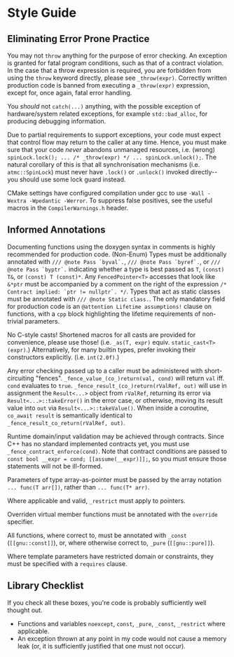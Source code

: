 # Style Guide

## Eliminating Error Prone Practice

You may not `throw` anything for the purpose of error checking.
An exception is granted for fatal program conditions, such as that of a contract violation.
In the case that a throw expression is required, you are forbidden from using the `throw` keyword directly, please see `_throw(expr)`.
Correctly written production code is banned from executing a `_throw(expr)` expression, except for, once again, fatal error handling.

You _should_ not `catch(...)` anything, with the possible exception of hardware/system related exceptions, for example  `std::bad_alloc`, for producing debugging information.

Due to partial requirements to support exceptions, your code must expect that control flow may return to the caller at any time.
Hence, you must make sure that your code _never_ abandons unmanaged resources, i.e. (wrong) `spinLock.lock(); ... /* _throw(expr) */ ... spinLock.unlock();`.
The natural corollary of this is that all synchronisation mechanisms (i.e. `atmc::SpinLock`) must never have `.lock()` or `.unlock()` invoked directly--
    you should use some lock guard instead.

CMake settings have configured compilation under gcc to use `-Wall -Wextra -Wpedantic -Werror`. To suppress false positives, see the useful macros in the `CompilerWarnings.h` header.

## Informed Annotations

Documenting functions using the doxygen syntax in comments is highly recommended for production code.
(Non-Enum) Types must be additionally annotated with ``/// @note Pass `byval`.``, ``/// @note Pass `byref`.``, or ``/// @note Pass `byptr`.`` indicating whether a type is best passed as `T`, `(const) T&`, or `(const) T (const)*`.
Any `FencedPointer<T>` accesses that look like `&*ptr` must be accompanied by a comment on the right of the expression ``/* Contract implied: `ptr != nullptr`. */``.
Types that act as static classes must be annotated with `/// @note Static class.`.
The only mandatory field for production code is an `@attention Lifetime assumptions!` clause on functions, with a `cpp` block highlighting the lifetime requirements of non-trivial parameters.

No C-style casts! Shortened macros for all casts are provided for convenience, please use those! (i.e. `_as(T, expr)` equiv. `static_cast<T>(expr)`.)
Alternatively, for many builtin types, prefer invoking their constructors explicitly. (i.e. `int(2.0f)`.)

Any error checking passed up to a caller must be administered with short-circuiting "fences".
`_fence_value_(co_)return(val, cond)` will return `val` iff. `cond` evaluates to `true`.
`_fence_result_(co_)return(rValRef, out)` will use in assignment the `Result<...>` object from `rValRef`, returning its error via `Result<...>::takeError()` in the error case,
    or otherwise, moving its result value into `out` via `Result<...>::takeValue()`.
When inside a coroutine, `co_await result` is semantically identical to `_fence_result_co_return(rValRef, out)`.

Runtime domain/input validation may be achieved through contracts. Since C++ has no standard implemented contracts yet, you must use `_fence_contract_enforce(cond)`.
Note that contract conditions are passed to `const bool __expr = cond; [[assume(__expr)]];`, so you must ensure those statements will not be ill-formed.

Parameters of type array-as-pointer must be passed by the array notation `... func(T arr[])`, rather than `... func(T* arr)`.

Where applicable and valid, `_restrict` must apply to pointers.

Overriden virtual member functions must be annotated with the `override` specifier.

All functions, where correct to, must be annotated with `_const` (`[[gnu::const]]`), or, where otherwise correct to, `_pure` (`[[gnu::pure]]`).

Where template parameters have restricted domain or constraints, they must be specified with a `requires` clause.

## Library Checklist

If you check all these boxes, you're code is probably sufficiently well thought out.

 - Functions and variables `noexcept`, `const`, `_pure`, `_const`, `_restrict` where applicable.
 - An exception thrown at any point in my code would not cause a memory leak (or, it is sufficiently justified that one must not occur).
